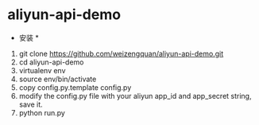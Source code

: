 # aliyun-api-demo

* 安装 *
1. git clone https://github.com/weizengquan/aliyun-api-demo.git
2. cd aliyun-api-demo
3. virtualenv env
4. source env/bin/activate
5. copy config.py.template config.py
6. modify the config.py file with your aliyun app_id and app_secret string, save it.
7. python run.py
